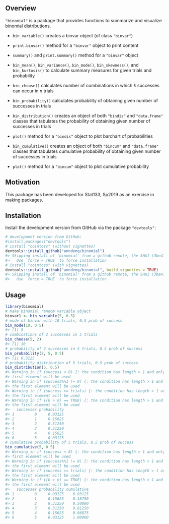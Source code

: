 <!-- README.md is generated from README.Rmd. Please edit that file -->
Overview
--------

`"binomial"` is a package that provides functions to summarize and visualize binomial distributions.

-   `bin_variable()` creates a binvar object (of class `"binvar"`)
-   `print.binvar()` method for a `"binvar"` object to print content
-   `summary()` and `print.summary()` method for a `"binvar"` object

-   `bin_mean()`, `bin_variance()`, `bin_mode()`, `bin_skewness()`, and `bin_kurtosis()` to calculate summary measures for given trials and probability

-   `bin_choose()` calculates number of combinations in which *k* successes can occur in *n* trials
-   `bin_probability()` calculates probability of obtaining given number of successes in trials
-   `bin_distribution()` creates an object of both `"bindis"` and `"data.frame"` classes that tabulates the probability of obtaining given number of successes in trials
-   `plot()` method for a `"bindis"` object to plot barchart of probabilities
-   `bin_cumulative()` creates an object of both `"bincum"` and `"data.frame"` classes that tabulates cumulative probability of obtaining given number of successes in trials
-   `plot()` method for a `"bincum"` object to plot cumulative probability

Motivation
----------

This package has been developed for Stat133, Sp2019 as an exercise in making packages.

Installation
------------

Install the development version from GitHub via the package `"devtools"`:

``` r
# development version from GitHub:
#install.packages("devtools") 
# install "cointoss" (without vignettes)
devtools::install_github("anndeng/binomial")
#> Skipping install of 'binomial' from a github remote, the SHA1 (3be41f0b) has not changed since last install.
#>   Use `force = TRUE` to force installation
# install "cointoss" (with vignettes)
devtools::install_github("anndeng/binomial", build_vignettes = TRUE)
#> Skipping install of 'binomial' from a github remote, the SHA1 (3be41f0b) has not changed since last install.
#>   Use `force = TRUE` to force installation
```

Usage
-----

``` r
library(binomial)
# make binomial random variable object
binvar1 <- bin_variable(5, 0.5)
# mode of binvar with 10 trials, 0.5 prob of success
bin_mode(10, 0.5)
#> [1] 5
# combinations of 2 successes in 5 trials
bin_choose(5, 2)
#> [1] 10
# probability of 2 successes in 5 trials, 0.5 prob of success
bin_probability(2, 5, 0.5)
#> [1] 0.3125
# probability distribution of 5 trials, 0.5 prob of success
bin_distribution(5, 0.5)
#> Warning in if (success < 0) {: the condition has length > 1 and only the
#> first element will be used
#> Warning in if (success%%1 != 0) {: the condition has length > 1 and only
#> the first element will be used
#> Warning in if (success >= trials) {: the condition has length > 1 and only
#> the first element will be used
#> Warning in if ((k > n) == TRUE) {: the condition has length > 1 and only
#> the first element will be used
#>   successes probability
#> 1         0     0.03125
#> 2         1     0.15625
#> 3         2     0.31250
#> 4         3     0.31250
#> 5         4     0.15625
#> 6         5     0.03125
# cumulative probability of 5 trials, 0.5 prob of success
bin_cumulative(5, 0.5)
#> Warning in if (success < 0) {: the condition has length > 1 and only the
#> first element will be used
#> Warning in if (success%%1 != 0) {: the condition has length > 1 and only
#> the first element will be used
#> Warning in if (success >= trials) {: the condition has length > 1 and only
#> the first element will be used
#> Warning in if ((k > n) == TRUE) {: the condition has length > 1 and only
#> the first element will be used
#>   successes probability cumulative
#> 1         0     0.03125    0.03125
#> 2         1     0.15625    0.18750
#> 3         2     0.31250    0.50000
#> 4         3     0.31250    0.81250
#> 5         4     0.15625    0.96875
#> 6         5     0.03125    1.00000
```

